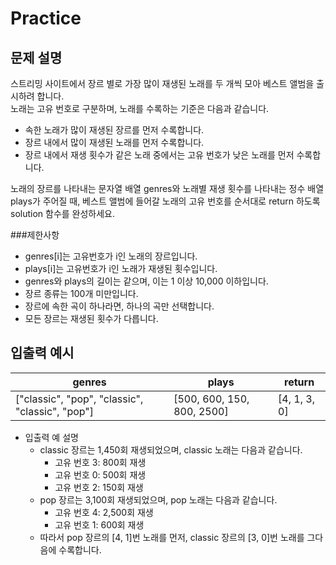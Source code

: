 Practice
===

문제 설명
---
스트리밍 사이트에서 장르 별로 가장 많이 재생된 노래를 두 개씩 모아 베스트 앨범을 출시하려 합니다.  
노래는 고유 번호로 구분하며, 노래를 수록하는 기준은 다음과 같습니다.

- 속한 노래가 많이 재생된 장르를 먼저 수록합니다.
- 장르 내에서 많이 재생된 노래를 먼저 수록합니다.
- 장르 내에서 재생 횟수가 같은 노래 중에서는 고유 번호가 낮은 노래를 먼저 수록합니다.

노래의 장르를 나타내는 문자열 배열 genres와 노래별 재생 횟수를 나타내는 정수 배열 plays가 주어질 때, 베스트 앨범에 들어갈 노래의 고유 번호를 순서대로 return 하도록 solution 함수를 완성하세요.

###제한사항
- genres[i]는 고유번호가 i인 노래의 장르입니다.
- plays[i]는 고유번호가 i인 노래가 재생된 횟수입니다.
- genres와 plays의 길이는 같으며, 이는 1 이상 10,000 이하입니다.
- 장르 종류는 100개 미만입니다.
- 장르에 속한 곡이 하나라면, 하나의 곡만 선택합니다.
- 모든 장르는 재생된 횟수가 다릅니다.

입출력 예시
---
|genres|plays|return|
|---|---|---|
|["classic", "pop", "classic", "classic", "pop"]|[500, 600, 150, 800, 2500]|[4, 1, 3, 0]|

* 입출력 예 설명
    - classic 장르는 1,450회 재생되었으며, classic 노래는 다음과 같습니다.
        - 고유 번호 3: 800회 재생
        - 고유 번호 0: 500회 재생
        - 고유 번호 2: 150회 재생
    - pop 장르는 3,100회 재생되었으며, pop 노래는 다음과 같습니다.
        - 고유 번호 4: 2,500회 재생
        - 고유 번호 1: 600회 재생
    - 따라서 pop 장르의 [4, 1]번 노래를 먼저, classic 장르의 [3, 0]번 노래를 그다음에 수록합니다.
